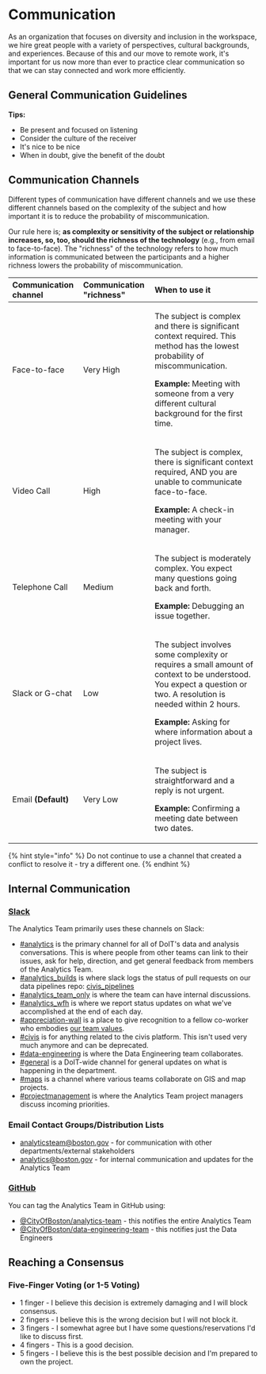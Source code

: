 # Communication

As an organization that focuses on diversity and inclusion in the workspace, we hire great people with a variety of perspectives, cultural backgrounds, and experiences. Because of this and our move to remote work, it's important for us now more than ever to practice clear communication so that we can stay connected and work more efficiently.

## General Communication Guidelines

**Tips:**

* Be present and focused on listening
* Consider the culture of the receiver
* It's nice to be nice
* When in doubt, give the benefit of the doubt

## Communication Channels

Different types of communication have different channels and we use these different channels based on the complexity of the subject and how important it is to reduce the probability of miscommunication.

Our rule here is; **as complexity or sensitivity of the subject or relationship increases, so, too, should the richness of the technology** \(e.g., from email to face-to-face\). The "richness" of the technology refers to how much information is communicated between the participants and a higher richness lowers the probability of miscommunication.

<table>
  <thead>
    <tr>
      <th style="text-align:left">Communication channel</th>
      <th style="text-align:left">Communication &quot;richness&quot;</th>
      <th style="text-align:left">When to use it</th>
    </tr>
  </thead>
  <tbody>
    <tr>
      <td style="text-align:left">Face-to-face</td>
      <td style="text-align:left">Very High</td>
      <td style="text-align:left">
        <p>The subject is complex and there is significant context required. This
          method has the lowest probability of miscommunication.</p>
        <p><b>Example:</b> Meeting with someone from a very different cultural background
          for the first time.</p>
      </td>
    </tr>
    <tr>
      <td style="text-align:left">Video Call</td>
      <td style="text-align:left">High</td>
      <td style="text-align:left">
        <p>The subject is complex, there is significant context required, AND you
          are unable to communicate face-to-face.</p>
        <p><b>Example:</b> A check-in meeting with your manager.</p>
      </td>
    </tr>
    <tr>
      <td style="text-align:left">Telephone Call</td>
      <td style="text-align:left">Medium</td>
      <td style="text-align:left">
        <p>The subject is moderately complex. You expect many questions going back
          and forth.</p>
        <p><b>Example:</b> Debugging an issue together.</p>
      </td>
    </tr>
    <tr>
      <td style="text-align:left">Slack or G-chat</td>
      <td style="text-align:left">Low</td>
      <td style="text-align:left">
        <p>The subject involves some complexity or requires a small amount of context
          to be understood. You expect a question or two. A resolution is needed
          within 2 hours.</p>
        <p><b>Example:</b> Asking for where information about a project lives.</p>
      </td>
    </tr>
    <tr>
      <td style="text-align:left">Email <b>(Default)</b>
      </td>
      <td style="text-align:left">Very Low</td>
      <td style="text-align:left">
        <p>The subject is straightforward and a reply is not urgent.</p>
        <p><b>Example:</b> Confirming a meeting date between two dates.</p>
      </td>
    </tr>
  </tbody>
</table>

{% hint style="info" %}
Do not continue to use a channel that created a conflict to resolve it - try a different one.
{% endhint %}

## Internal Communication

### [Slack](https://cityofboston-doit.slack.com/)

The Analytics Team primarily uses these channels on Slack:

* [\#analytics](https://cityofboston-doit.slack.com/archives/C08ETUZ18) is the primary channel for all of DoIT's data and analysis conversations. This is where people from other teams can link to their issues, ask for help, direction, and get general feedback from members of the Analytics Team.
* [\#analytics\_builds](https://cityofboston-doit.slack.com/archives/CEVME0XMH) is where slack logs the status of pull requests on our data pipelines repo: [civis\_pipelines](https://github.com/CityOfBoston/civis_pipelines)
* [\#analytics\_team\_only](https://cityofboston-doit.slack.com/archives/CRV64J8BF) is where the team can have internal discussions.
* [\#analytics\_wfh](https://cityofboston-doit.slack.com/archives/G010BR5PUV6) is where we report status updates on what we've accomplished at the end of each day.
* [\#appreciation-wall](https://cityofboston-doit.slack.com/archives/C01GYQK3KD5) is a place to give recognition to a fellow co-worker who embodies [our team values](https://docs.boston.gov/analytics/team/mission-vision-values#our-values).
* [\#civis](https://cityofboston-doit.slack.com/archives/CE69C27F0) is for anything related to the civis platform. This isn't used very much anymore and can be deprecated.
* [\#data-engineering](https://cityofboston-doit.slack.com/archives/CB1QSMM3M) is where the Data Engineering team collaborates.
* [\#general](https://cityofboston-doit.slack.com/archives/C08CEPRS5) is a DoIT-wide channel for general updates on what is happening in the department.
* [\#maps](https://cityofboston-doit.slack.com/archives/C5C9AHZ29) is a channel where various teams collaborate on GIS and map projects.
* [\#projectmanagement](https://cityofboston-doit.slack.com/archives/G010SNHSFMH) is where the Analytics Team project managers discuss incoming priorities.

### Email Contact Groups/Distribution Lists

* [analyticsteam@boston.gov](mailto:analyticsteam@boston.gov) - for communication with other departments/external stakeholders
* [analytics@boston.gov](mailto:analytics@boston.gov) - for internal communication and updates for the Analytics Team

### [GitHub](https://github.com/)

You can tag the Analytics Team in GitHub using:

* [@CityOfBoston/analytics-team](https://github.com/orgs/CityOfBoston/teams/analytics-team) - this notifies the entire Analytics Team
* [@CityOfBoston/data-engineering-team](https://github.com/orgs/CityOfBoston/teams/data-engineering-team) - this notifies just the Data Engineers

## Reaching a Consensus

### Five-Finger Voting \(or 1-5 Voting\)

* 1 finger - I believe this decision is extremely damaging and I will block consensus.
* 2 fingers - I believe this is the wrong decision but I will not block it.
* 3 fingers - I somewhat agree but I have some questions/reservations I'd like to discuss first.
* 4 fingers - This is a good decision.
* 5 fingers - I believe this is the best possible decision and I'm prepared to own the project.


